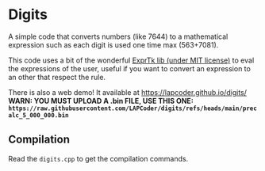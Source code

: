 # Digits

A simple code that converts numbers (like 7644) to a mathematical expression
such as each digit is used one time max (563+7081).

This code uses a bit of the wonderful
[ExprTk lib (under MIT license)](https://github.com/ArashPartow/exprtk)
to eval the expressions of the user, useful if you want to convert an expression
to an other that respect the rule.

There is also a web demo!
It available at https://lapcoder.github.io/digits/
**WARN: YOU MUST UPLOAD A .bin FILE, USE THIS ONE: 
`https://raw.githubusercontent.com/LAPCoder/digits/refs/heads/main/precalc_5_000_000.bin`**

## Compilation

Read the `digits.cpp` to get the compilation commands.
